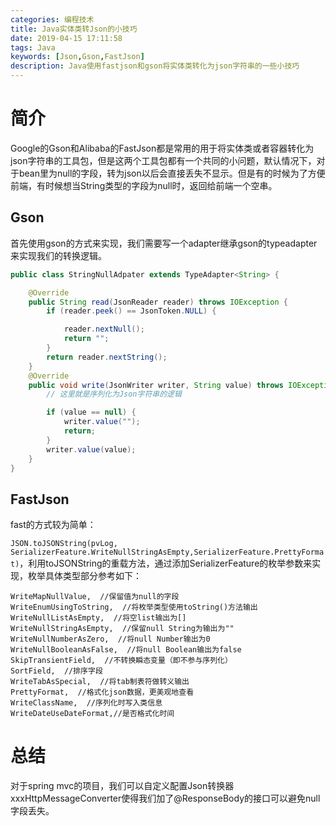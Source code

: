 ```yaml
---
categories: 编程技术
title: Java实体类转Json的小技巧
date: 2019-04-15 17:11:58
tags: Java
keywords: [Json,Gson,FastJson]
description: Java使用fastjson和gson将实体类转化为json字符串的一些小技巧
---
```


# 简介

Google的Gson和Alibaba的FastJson都是常用的用于将实体类或者容器转化为json字符串的工具包，但是这两个工具包都有一个共同的小问题，默认情况下，对于bean里为null的字段，转为json以后会直接丢失不显示。但是有的时候为了方便前端，有时候想当String类型的字段为null时，返回给前端一个空串。

## Gson

首先使用gson的方式来实现，我们需要写一个adapter继承gson的typeadapter来实现我们的转换逻辑。

```java
public class StringNullAdpater extends TypeAdapter<String> {

    @Override
    public String read(JsonReader reader) throws IOException {
        if (reader.peek() == JsonToken.NULL) {

            reader.nextNull();
            return "";
        }
        return reader.nextString();
    }
    @Override
    public void write(JsonWriter writer, String value) throws IOException {
        // 这里就是序列化为Json字符串的逻辑

        if (value == null) {
            writer.value("");
            return;
        }
        writer.value(value);
    }
}
```

## FastJson

fast的方式较为简单：

`JSON.toJSONString(pvLog, SerializerFeature.WriteNullStringAsEmpty,SerializerFeature.PrettyFormat)`，利用toJSONString的重载方法，通过添加SerializerFeature的枚举参数来实现，枚举具体类型部分参考如下：

    WriteMapNullValue,  //保留值为null的字段
    WriteEnumUsingToString,  //将枚举类型使用toString()方法输出
    WriteNullListAsEmpty,  //将空list输出为[]
    WriteNullStringAsEmpty,  //保留null String为输出为""
    WriteNullNumberAsZero,  //将null Number输出为0
    WriteNullBooleanAsFalse,  //将null Boolean输出为false
    SkipTransientField,  //不转换瞬态变量（即不参与序列化）
    SortField,  //排序字段
    WriteTabAsSpecial,  //将tab制表符做转义输出
    PrettyFormat,  //格式化json数据，更美观地查看
    WriteClassName,  //序列化时写入类信息 
    WriteDateUseDateFormat,//是否格式化时间

# 总结

对于spring mvc的项目，我们可以自定义配置Json转换器xxxHttpMessageConverter使得我们加了@ResponseBody的接口可以避免null字段丢失。
